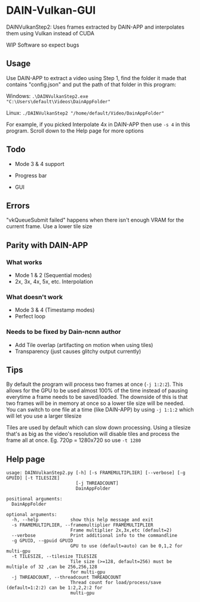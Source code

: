 # DAIN-Vulkan-GUI

DAINVulkanStep2: Uses frames extracted by DAIN-APP and interpolates them using Vulkan instead of CUDA

WIP Software so expect bugs
## Usage
Use DAIN-APP to extract a video using Step 1, find the folder it made that contains "config.json" and put the path of that folder in this program:

Windows: `.\DAINVulkanStep2.exe "C:\Users\default\Videos\DainAppFolder"`

Linux: `./DAINVulkanStep2 "/home/default/Video/DainAppFolder"`

For example, if you picked Interpolate 4x in DAIN-APP then use `-s 4` in this program. Scroll down to the Help page for more options

## Todo

* Mode 3 & 4 support

* Progress bar

* GUI

## Errors
"vkQueueSubmit failed" happens when there isn't enough VRAM for the current frame. Use a lower tile size

## Parity with DAIN-APP
### What works
* Mode 1 & 2 (Sequential modes)
* 2x, 3x, 4x, 5x, etc. Interpolation

### What doesn't work
* Mode 3 & 4 (Timestamp modes)
* Perfect loop

### Needs to be fixed by Dain-ncnn author
* Add Tile overlap (artifacting on motion when using tiles)
* Transparency (just causes glitchy output currently)

## Tips
By default the program will process two frames at once (`-j 1:2:2`). This allows for the GPU to be used almost 100% of the time instead of pausing everytime a frame needs to be saved/loaded. The downside of this is that two frames will be in memory at once so a lower tile size will be needed.
You can switch to one file at a time (like DAIN-APP) by using `-j 1:1:2` which will let you use a larger tilesize

Tiles are used by default which can slow down processing. Using a tilesize that's as big as the video's resolution will disable tiles and process the frame all at once. Eg. 720p = 1280x720 so use `-t 1280`

## Help page
```
usage: DAINVulkanStep2.py [-h] [-s FRAMEMULTIPLIER] [--verbose] [-g GPUID] [-t TILESIZE]
                          [-j THREADCOUNT]
                          DainAppFolder

positional arguments:
  DainAppFolder

optional arguments:
  -h, --help            show this help message and exit
  -s FRAMEMULTIPLIER, --framemultiplier FRAMEMULTIPLIER
                        Frame multiplier 2x,3x,etc (default=2)
  --verbose             Print additional info to the commandline
  -g GPUID, --gpuid GPUID
                        GPU to use (default=auto) can be 0,1,2 for multi-gpu
  -t TILESIZE, --tilesize TILESIZE
                        Tile size (>=128, default=256) must be multiple of 32 ,can be 256,256,128
                        for multi-gpu
  -j THREADCOUNT, --threadcount THREADCOUNT
                        Thread count for load/process/save (default=1:2:2) can be 1:2,2,2:2 for
                        multi-gpu
```
